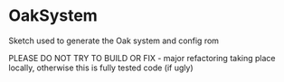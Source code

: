 # OakSystem
Sketch used to generate the Oak system and config rom

PLEASE DO NOT TRY TO BUILD OR FIX - major refactoring taking place locally, otherwise this is fully tested code (if ugly)
